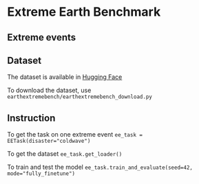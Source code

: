 # Extreme Earth Benchmark

## Extreme events

## Dataset
The dataset is available in [Hugging Face](https://huggingface.co/datasets/anonyau/ee-bench-v1.0/tree/main/data)

To download the dataset, use ``earthextremebench/earthextremebench_download.py``
## Instruction
To get the task on one extreme event ```ee_task = EETask(disaster="coldwave")```

To get the dataset ```ee_task.get_loader()```

To train and test the model ```ee_task.train_and_evaluate(seed=42, mode="fully_finetune")```


